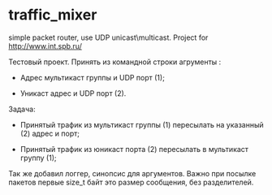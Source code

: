 # traffic_mixer
simple packet router, use UDP unicast\multicast. Project for http://www.int.spb.ru/

Тестовый проект.
Принять из командной строки агрументы :

- Адрес мультикаст группы и UDP порт (1);

- Уникаст адрес и UDP порт (2).

Задача:

- Принятый трафик из мультикаст группы (1) пересылать на указанный (2) адрес и порт;

- Принятый трафик из юникаст порта (2) пересылать в мультикаст группу (1);


Так же добавил логгер, синопсис для аргументов.
Важно при посылке пакетов первые size_t байт это размер сообщения, без разделителей.
